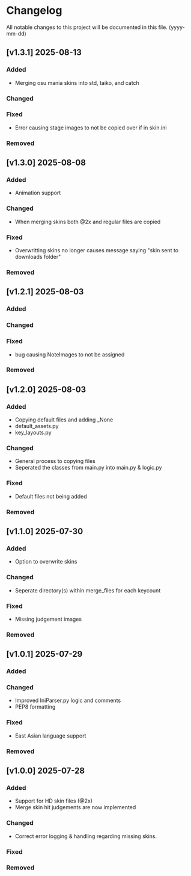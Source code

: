 # Changelog

All notable changes to this project will be documented in this file. (yyyy-mm-dd)
## [v1.3.1] 2025-08-13

### Added
- Merging osu mania skins into std, taiko, and catch
  
### Changed
  
### Fixed
- Error causing stage images to not be copied over if in skin.ini

### Removed

## [v1.3.0] 2025-08-08

### Added
- Animation support
  
### Changed
- When merging skins both @2x and regular files are copied
  
### Fixed
- Overwritting skins no longer causes message saying "skin sent to downloads folder"

### Removed

## [v1.2.1] 2025-08-03

### Added

### Changed

### Fixed
- bug causing NoteImages to not be assigned

### Removed

## [v1.2.0] 2025-08-03

### Added
- Copying default files and adding _None
- default_assets.py
- key_layouts.py

### Changed
- General process to copying files
- Seperated the classes from main.py into main.py & logic.py

### Fixed
- Default files not being added

### Removed

## [v1.1.0] 2025-07-30

### Added
- Option to overwrite skins

### Changed
- Seperate directory(s) within merge_files for each keycount

### Fixed
- Missing judgement images

### Removed


## [v1.0.1] 2025-07-29

### Added

### Changed
- Improved IniParser.py logic and comments
- PEP8 formatting

### Fixed
- East Asian language support

### Removed


## [v1.0.0] 2025-07-28

### Added
- Support for HD skin files (@2x)
- Merge skin hit judgements are now implemented

### Changed
- Correct error logging & handling regarding missing skins.

### Fixed

### Removed

